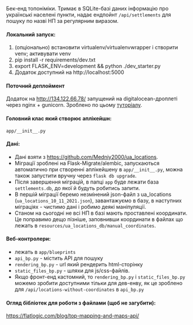 Бек-енд топоніміки. 
Тримає в SQLite-базі даних інформацію про українські населені пункти, надає ендпойнт `/api/settlements` для пошуку по назві НП за регулярним виразом. 

#### Локальний запуск:
1. (опціонально) встановити virtualenv/virtualenvwrapper і створити venv; активувати venv
2. pip install -r requirements/dev.txt
3. export FLASK_ENV=development && python ./dev_starter.py
4. Додаток доступний на http://localhost:5000

#### Поточний деплоймент
Додаток на http://134.122.66.78/ запущений на digitalocean-дроплеті через nginx + gunicorn. Зроблено по цьому [туторіалу](https://www.digitalocean.com/community/tutorials/how-to-serve-flask-applications-with-gunicorn-and-nginx-on-ubuntu-20-04). 

#### Головний клас який створює аплікейшн:
`app/__init__.py`

#### Дані:
- Дані взяти з https://github.com/Medniy2000/ua_locations. 
- Міграції зроблені на Flask-Migrate/alembic, запускаються автоматично при створенні аплікейшену в `app/__init__.py`, можна також запустити вручну через `flask db upgrade`.
- Після завершення міграцій, в папці `app` буде лежати база `settlements.db`, до якої й будуть робитись запити.
- В першій міграції беремо незмінений json-файл з ua_locations (`ua_locations_10_11_2021.json`), завантажуємо в базу, в наступних міграціях - чистимо дані і робимо деякі маніпуляції.
- Станом на сьогодні не всі НП в базі мають проставлені координати. Це поправимо дещо пізніше, заповнивши координати в файлах що лежать в `resources/ua_locations_db/manual_coordinates`.

#### Веб-контролери:
- лежать в `app/blueprints`
- `api_bp.py` - містить API для пошуку
- `rendering_bp.py` - url який рендерить html-сторінку
- `static_files_bp.py` - шляхи для js/css-файлів.
- Якщо фронт-енд кастомний, то `rendering_bp.py` і `static_files_bp.py` можемо зробити доступними тільки для дев-енву, як це зроблено для `/api/locations-without-coordinates` в `api_bp.py`

#### Огляд бібліотек для роботи з файлами (щоб не загубити):
https://flatlogic.com/blog/top-mapping-and-maps-api/